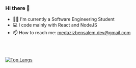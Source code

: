 ### Hi there 👋

<!--
**azizbensalem/azizbensalem** is a ✨ _special_ ✨ repository because its `README.md` (this file) appears on your GitHub profile.

Here are some ideas to get you started:

- 🔭 I’m currently working on ...
- 🌱 I’m currently learning ...
- 👯 I’m looking to collaborate on ...
- 🤔 I’m looking for help with ...
- 💬 Ask me about ...
- 📫 How to reach me: ...
- 😄 Pronouns: ...
- ⚡ Fun fact: ...
-->
- :student: I'm currently a Software Engineering Student
- :computer: I code mainly with React and NodeJS
- :mailbox:	How to reach me: medazizbensalem.dev@gmail.com

<br/>
<br/>

[![Top Langs](https://github-readme-stats.vercel.app/api/top-langs/?username=azizbensalem&langs_count=6&theme=radical&hide=css,shell,scss,twig,blade,PureBasic,Procfile)](https://github.com/anuraghazra/github-readme-stats)




